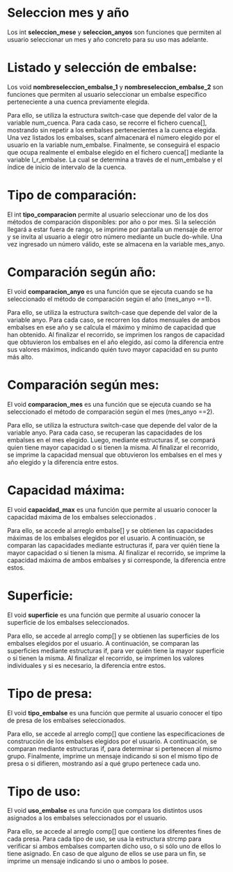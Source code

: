 # Seleccion mes y año
Los int **seleccion_mese** y **seleccion_anyos** son funciones que permiten al usuario seleccionar un mes y año concreto para su uso mas adelante.
# Listado y selección de embalse:
Los void **nombreseleccion_embalse_1** y **nombreseleccion_embalse_2** son funciones que permiten al usuario seleccionar un embalse específico perteneciente a una cuenca previamente elegida.

Para ello, se utiliza la estructura switch-case que depende del valor de la variable num_cuenca. Para cada caso, se recorre el fichero cuenca[], mostrando sin repetir a los embalses pertenecientes a la cuenca elegida.
Una vez listados los embalses, scanf almacenará el número elegido por el usuario en la variable num_embalse. Finalmente, se conseguirá el espacio que ocupa realmente el embalse elegido en el fichero cuenca[] mediante la variable l_r_embalse. La cual se determina a través de el num_embalse y el índice de inicio de intervalo de la cuenca.
# Tipo de comparación:
El int **tipo_comparacion** permite al usuario seleccionar uno de los dos métodos de comparación disponibles: por año o por mes. Si la selección llegará a estar fuera de rango, se imprime por pantalla un mensaje de error y se invita al usuario a elegir otro número mediante un bucle do-while. Una vez ingresado un número válido, este se almacena en la variable mes_anyo.
# Comparación según año:
El void **comparacion_anyo** es una función que se ejecuta cuando se ha seleccionado el método de comparación según el año (mes_anyo ==1). 

Para ello, se utiliza la estructura switch-case que depende del valor de la variable anyo. Para cada caso, se recorren los datos mensuales de ambos embalses en ese año y se calcula el máximo y mínimo de capacidad que han obtenido. Al finalizar el recorrido, se imprimen los rangos de capacidad que obtuvieron los embalses en el año elegido, así como la diferencia entre sus valores máximos, indicando quién tuvo mayor capacidad en su punto más alto.
# Comparación según mes:
El void **comparacion_mes** es una función que se ejecuta cuando se ha seleccionado el método de comparación según el mes (mes_anyo ==2).

Para ello, se utiliza la estructura switch-case que depende del valor de la variable anyo. Para cada caso, se recuperan las capacidades de los embalses en el mes elegido. Luego, mediante estructuras if, se compará quien tiene mayor capacidad o si tienen la misma. Al finalizar el recorrido, se imprime la capacidad mensual que obtuvieron los embalses en el mes y año elegido y la diferencia entre estos.
# Capacidad máxima:
El void **capacidad_max** es una función que permite al usuario conocer la capacidad máxima de los embalses seleccionados .

Para ello, se accede al arreglo embalse[] y se obtienen las capacidades máximas de los embalses elegidos por el usuario. A continuación, se comparan las capacidades mediante estructuras if, para ver quién tiene la mayor capacidad o si tienen la misma. Al finalizar el recorrido, se imprime la capacidad máxima de ambos embalses y si corresponde, la diferencia entre estos.
# Superficie:
El void **superficie** es una función que permite al usuario conocer la superficie de los embalses seleccionados.

Para ello, se accede al arreglo comp[] y se obtienen las superficies de los embalses elegidos por el usuario. A continuación, se comparan las superficies mediante estructuras if, para ver quién tiene la mayor superficie o si tienen la misma. Al finalizar el recorrido, se imprimen los valores individuales y si es necesario, la diferencia entre estos.
# Tipo de presa:
El void **tipo_embalse** es una función que permite al usuario conocer el tipo de presa de los embalses seleccionados. 

Para ello, se accede al arreglo comp[] que contiene las especificaciones de construcción de los embalses elegidos por el usuario. A continuación, se comparan mediante estructuras if, para determinar si pertenecen al mismo grupo. Finalmente, imprime un mensaje indicando si son el mismo tipo de presa o si difieren, mostrando así a qué grupo pertenece cada uno.
# Tipo de uso:
El void **uso_embalse** es una función que compara los distintos usos asignados a los embalses seleccionados por el usuario. 

Para ello, se accede al arreglo comp[] que contiene los diferentes fines de cada presa. Para cada tipo de uso, se usa la estructura strcmp para verificar si ambos embalses comparten dicho uso, o si sólo uno de ellos lo tiene asignado. En caso de que alguno de ellos se use para un fin, se imprime un mensaje indicando si uno o ambos lo posee.
